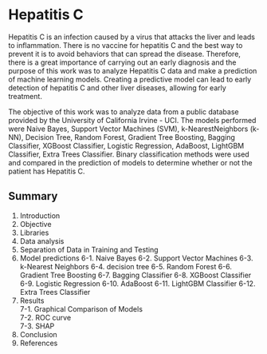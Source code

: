 # Hepatitis C

Hepatitis C is an infection caused by a virus that attacks the liver and leads to inflammation.
There is no vaccine for hepatitis C and the best way to prevent it is to avoid behaviors that can spread the disease. Therefore, there is a great importance of carrying out an early diagnosis and the purpose of this work was to analyze Hepatitis C data and make a prediction of machine learning models. Creating a predictive model can lead to early detection of hepatitis C and other liver diseases, allowing for early treatment.

The objective of this work was to analyze data from a public database provided by the University of California Irvine - UCI. The models performed were Naive Bayes, Support Vector Machines (SVM), k-NearestNeighbors (k-NN), Decision Tree, Random Forest, Gradient Tree Boosting, Bagging Classifier, XGBoost Classifier, Logistic Regression, AdaBoost, LightGBM Classifier, Extra Trees Classifier. Binary classification methods were used and compared in the prediction of models to determine whether or not the patient has Hepatitis C.

## Summary

1) Introduction
2) Objective
3) Libraries
4) Data analysis
5) Separation of Data in Training and Testing
6) Model predictions
6-1. Naive Bayes
6-2. Support Vector Machines
6-3. k-Nearest Neighbors
6-4. decision tree
6-5. Random Forest
6-6. Gradient Tree Boosting
6-7. Bagging Classifier
6-8. XGBoost Classifier
6-9. Logistic Regression
6-10. AdaBoost
6-11. LightGBM Classifier
6-12. Extra Trees Classifier
7) Results\
7-1. Graphical Comparison of Models\
7-2. ROC curve\
7-3. SHAP
8) Conclusion
9) References

